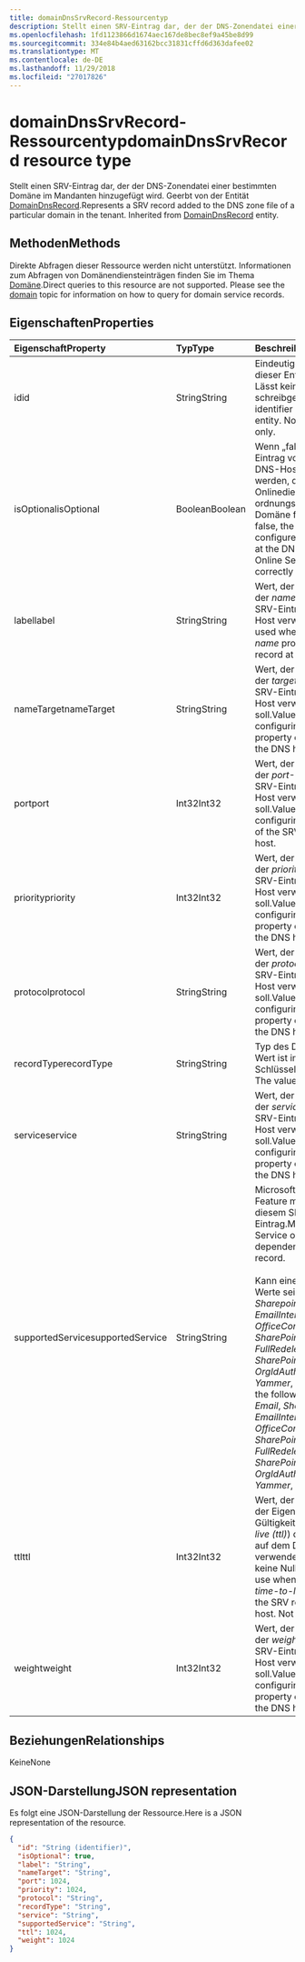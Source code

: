 ```yaml
---
title: domainDnsSrvRecord-Ressourcentyp
description: Stellt einen SRV-Eintrag dar, der der DNS-Zonendatei einer bestimmten Domäne im Mandanten hinzugefügt wird. Geerbt von der Entität DomainDnsRecord.
ms.openlocfilehash: 1fd1123866d1674aec167de8bec8ef9a45be8d99
ms.sourcegitcommit: 334e84b4aed63162bcc31831cffd6d363dafee02
ms.translationtype: MT
ms.contentlocale: de-DE
ms.lasthandoff: 11/29/2018
ms.locfileid: "27017826"
---
```

# <a name="domaindnssrvrecord-resource-type"></a><span data-ttu-id="b57bc-104">domainDnsSrvRecord-Ressourcentyp</span><span class="sxs-lookup"><span data-stu-id="b57bc-104">domainDnsSrvRecord resource type</span></span>

<span data-ttu-id="b57bc-p102">Stellt einen SRV-Eintrag dar, der der DNS-Zonendatei einer bestimmten Domäne im Mandanten hinzugefügt wird. Geerbt von der Entität [DomainDnsRecord](domaindnsrecord.md).</span><span class="sxs-lookup"><span data-stu-id="b57bc-p102">Represents a SRV record added to the DNS zone file of a particular domain in the tenant. Inherited from [DomainDnsRecord](domaindnsrecord.md) entity.</span></span>

## <a name="methods"></a><span data-ttu-id="b57bc-107">Methoden</span><span class="sxs-lookup"><span data-stu-id="b57bc-107">Methods</span></span>
<span data-ttu-id="b57bc-p103">Direkte Abfragen dieser Ressource werden nicht unterstützt. Informationen zum Abfragen von Domänendiensteinträgen finden Sie im Thema [Domäne](domain.md).</span><span class="sxs-lookup"><span data-stu-id="b57bc-p103">Direct queries to this resource are not supported. Please see the [domain](domain.md) topic for information on how to query for domain service records.</span></span>

## <a name="properties"></a><span data-ttu-id="b57bc-110">Eigenschaften</span><span class="sxs-lookup"><span data-stu-id="b57bc-110">Properties</span></span>
| <span data-ttu-id="b57bc-111">Eigenschaft</span><span class="sxs-lookup"><span data-stu-id="b57bc-111">Property</span></span>     | <span data-ttu-id="b57bc-112">Typ</span><span class="sxs-lookup"><span data-stu-id="b57bc-112">Type</span></span>   |<span data-ttu-id="b57bc-113">Beschreibung</span><span class="sxs-lookup"><span data-stu-id="b57bc-113">Description</span></span>|
|:---------------|:--------|:----------|
|<span data-ttu-id="b57bc-114">id</span><span class="sxs-lookup"><span data-stu-id="b57bc-114">id</span></span>|<span data-ttu-id="b57bc-115">String</span><span class="sxs-lookup"><span data-stu-id="b57bc-115">String</span></span>| <span data-ttu-id="b57bc-p104">Eindeutiger Bezeichner, der dieser Entität zugewiesen ist. Lässt keine Nullwerte zu, schreibgeschützt.</span><span class="sxs-lookup"><span data-stu-id="b57bc-p104">Unique identifier assigned to this entity. Not nullable, Read-only.</span></span>|
|<span data-ttu-id="b57bc-118">isOptional</span><span class="sxs-lookup"><span data-stu-id="b57bc-118">isOptional</span></span>|<span data-ttu-id="b57bc-119">Boolean</span><span class="sxs-lookup"><span data-stu-id="b57bc-119">Boolean</span></span>| <span data-ttu-id="b57bc-120">Wenn „false“, muss der SRV-Eintrag vom Kunden auf dem DNS-Host konfiguriert werden, damit Microsoft-Onlinedienste ordnungsgemäß mit der Domäne funktionieren.</span><span class="sxs-lookup"><span data-stu-id="b57bc-120">If false, the SRV record must be configured by the customer at the DNS host for Microsoft Online Services to operate correctly with the domain.</span></span> |
|<span data-ttu-id="b57bc-121">label</span><span class="sxs-lookup"><span data-stu-id="b57bc-121">label</span></span>|<span data-ttu-id="b57bc-122">String</span><span class="sxs-lookup"><span data-stu-id="b57bc-122">String</span></span>| <span data-ttu-id="b57bc-123">Wert, der beim Konfigurieren der *name*-Eigenschaft des SRV-Eintrags auf dem DNS-Host verwendet wird.</span><span class="sxs-lookup"><span data-stu-id="b57bc-123">Value used when configuring the *name* property of the SRV record at the DNS host.</span></span> |
|<span data-ttu-id="b57bc-124">nameTarget</span><span class="sxs-lookup"><span data-stu-id="b57bc-124">nameTarget</span></span>|<span data-ttu-id="b57bc-125">String</span><span class="sxs-lookup"><span data-stu-id="b57bc-125">String</span></span>| <span data-ttu-id="b57bc-126">Wert, der beim Konfigurieren der *target*-Eigenschaft des SRV-Eintrags auf dem DNS-Host verwendet werden soll.</span><span class="sxs-lookup"><span data-stu-id="b57bc-126">Value to use when configuring the *Target* property of the SRV record at the DNS host.</span></span> |
|<span data-ttu-id="b57bc-127">port</span><span class="sxs-lookup"><span data-stu-id="b57bc-127">port</span></span>|<span data-ttu-id="b57bc-128">Int32</span><span class="sxs-lookup"><span data-stu-id="b57bc-128">Int32</span></span>| <span data-ttu-id="b57bc-129">Wert, der beim Konfigurieren der *port*-Eigenschaft des SRV-Eintrags auf dem DNS-Host verwendet werden soll.</span><span class="sxs-lookup"><span data-stu-id="b57bc-129">Value to use when configuring the *port* property of the SRV record at the DNS host.</span></span> |
|<span data-ttu-id="b57bc-130">priority</span><span class="sxs-lookup"><span data-stu-id="b57bc-130">priority</span></span>|<span data-ttu-id="b57bc-131">Int32</span><span class="sxs-lookup"><span data-stu-id="b57bc-131">Int32</span></span>| <span data-ttu-id="b57bc-132">Wert, der beim Konfigurieren der *priority*-Eigenschaft des SRV-Eintrags auf dem DNS-Host verwendet werden soll.</span><span class="sxs-lookup"><span data-stu-id="b57bc-132">Value to use when configuring the *priority* property of the SRV record at the DNS host.</span></span> |
|<span data-ttu-id="b57bc-133">protocol</span><span class="sxs-lookup"><span data-stu-id="b57bc-133">protocol</span></span>|<span data-ttu-id="b57bc-134">String</span><span class="sxs-lookup"><span data-stu-id="b57bc-134">String</span></span>| <span data-ttu-id="b57bc-135">Wert, der beim Konfigurieren der *protocol*-Eigenschaft des SRV-Eintrags auf dem DNS-Host verwendet werden soll.</span><span class="sxs-lookup"><span data-stu-id="b57bc-135">Value to use when configuring the *protocol* property of the SRV record at the DNS host.</span></span> |
|<span data-ttu-id="b57bc-136">recordType</span><span class="sxs-lookup"><span data-stu-id="b57bc-136">recordType</span></span>|<span data-ttu-id="b57bc-137">String</span><span class="sxs-lookup"><span data-stu-id="b57bc-137">String</span></span>|  <span data-ttu-id="b57bc-p105">Typ des DNS-Eintrags. Der Wert ist immer *Srv*. Schlüssel</span><span class="sxs-lookup"><span data-stu-id="b57bc-p105">Type of DNS record. The value is always *Srv*. Key</span></span> |
|<span data-ttu-id="b57bc-141">service</span><span class="sxs-lookup"><span data-stu-id="b57bc-141">service</span></span>|<span data-ttu-id="b57bc-142">String</span><span class="sxs-lookup"><span data-stu-id="b57bc-142">String</span></span>| <span data-ttu-id="b57bc-143">Wert, der beim Konfigurieren der *service*-Eigenschaft des SRV-Eintrags auf dem DNS-Host verwendet werden soll.</span><span class="sxs-lookup"><span data-stu-id="b57bc-143">Value to use when configuring the *service* property of the SRV record at the DNS host.</span></span> |
|<span data-ttu-id="b57bc-144">supportedService</span><span class="sxs-lookup"><span data-stu-id="b57bc-144">supportedService</span></span>|<span data-ttu-id="b57bc-145">String</span><span class="sxs-lookup"><span data-stu-id="b57bc-145">String</span></span>| <span data-ttu-id="b57bc-146">Microsoft-Onlinedienst oder Feature mit Abhängigkeit von diesem SRV-Eintrag.</span><span class="sxs-lookup"><span data-stu-id="b57bc-146">Microsoft Online Service or feature that has a dependency on this SRV record.</span></span></br></br><span data-ttu-id="b57bc-147">Kann einer der folgenden Werte sein: **null**, *Email*, *Sharepoint*, *EmailInternalRelayOnly*, *OfficeCommunicationsOnline*, *SharePointDefaultDomain*, *FullRedelegation*, *SharePointPublic*, *OrgIdAuthentication*, *Yammer*, *Intune*</span><span class="sxs-lookup"><span data-stu-id="b57bc-147">Can be one of the following values: **null**, *Email*, *Sharepoint*, *EmailInternalRelayOnly*, *OfficeCommunicationsOnline*, *SharePointDefaultDomain*, *FullRedelegation*, *SharePointPublic*, *OrgIdAuthentication*, *Yammer*, *Intune*</span></span> |
|<span data-ttu-id="b57bc-148">ttl</span><span class="sxs-lookup"><span data-stu-id="b57bc-148">ttl</span></span>|<span data-ttu-id="b57bc-149">Int32</span><span class="sxs-lookup"><span data-stu-id="b57bc-149">Int32</span></span>| <span data-ttu-id="b57bc-p106">Wert, der beim Konfigurieren der Eigenschaft für die Gültigkeitsdauer (*time-to-live (ttl)*) des SRV-Eintrags auf dem DNS-Host verwendet werden soll. Lässt keine Nullwerte zu.</span><span class="sxs-lookup"><span data-stu-id="b57bc-p106">Value to use when configuring the *time-to-live (ttl)* property of the SRV record at the DNS host. Not nullable</span></span> |
|<span data-ttu-id="b57bc-152">weight</span><span class="sxs-lookup"><span data-stu-id="b57bc-152">weight</span></span>|<span data-ttu-id="b57bc-153">Int32</span><span class="sxs-lookup"><span data-stu-id="b57bc-153">Int32</span></span>| <span data-ttu-id="b57bc-154">Wert, der beim Konfigurieren der *weight*-Eigenschaft des SRV-Eintrags auf dem DNS-Host verwendet werden soll.</span><span class="sxs-lookup"><span data-stu-id="b57bc-154">Value to use when configuring the *weight* property of the SRV record at the DNS host.</span></span> |

## <a name="relationships"></a><span data-ttu-id="b57bc-155">Beziehungen</span><span class="sxs-lookup"><span data-stu-id="b57bc-155">Relationships</span></span>
<span data-ttu-id="b57bc-156">Keine</span><span class="sxs-lookup"><span data-stu-id="b57bc-156">None</span></span>


## <a name="json-representation"></a><span data-ttu-id="b57bc-157">JSON-Darstellung</span><span class="sxs-lookup"><span data-stu-id="b57bc-157">JSON representation</span></span>
<span data-ttu-id="b57bc-158">Es folgt eine JSON-Darstellung der Ressource.</span><span class="sxs-lookup"><span data-stu-id="b57bc-158">Here is a JSON representation of the resource.</span></span>

<!-- {
  "blockType": "resource",
  "baseType": "microsoft.graph.domainDnsRecord",
  "optionalProperties": [

  ],
  "@odata.type": "microsoft.graph.domainDnsSrvRecord"
}-->

```json
{
  "id": "String (identifier)",
  "isOptional": true,
  "label": "String",
  "nameTarget": "String",
  "port": 1024,
  "priority": 1024,
  "protocol": "String",
  "recordType": "String",
  "service": "String",
  "supportedService": "String",
  "ttl": 1024,
  "weight": 1024
}

```

<!-- uuid: 8fcb5dbc-d5aa-4681-8e31-b001d5168d79
2015-10-25 14:57:30 UTC -->
<!-- {
  "type": "#page.annotation",
  "description": "domainDnsSrvRecord resource",
  "keywords": "",
  "section": "documentation",
  "tocPath": ""
}-->